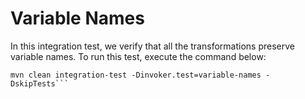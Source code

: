 # Variable Names

In this integration test, we verify that all the transformations preserve
variable names. To run this test, execute the command below:

```shell
mvn clean integration-test -Dinvoker.test=variable-names -DskipTests```